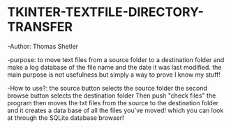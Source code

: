 # TKINTER-TEXTFILE-DIRECTORY-TRANSFER

-Author: Thomas Shetler

-purpose: to move text files from a source folder to a destination folder and make a log database of the file name
	  and the date it was last modified. the main purpose is not usefulness but simply a way to prove I know my stuff!

-How to use?: the source button selects the source folder the second browse button selects the destination folder
              Then push "check files" the program then moves the txt files from the source to the destination folder 
	      and it creates a data base of all the files you've moved! 
	      which you can look at through the SQLite database browser!
